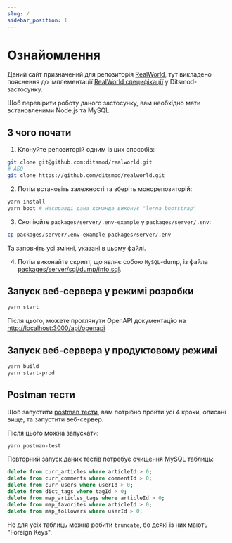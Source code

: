 ```yaml
---
slug: /
sidebar_position: 1
---
```


# Ознайомлення

Даний сайт призначений для репозиторія [RealWorld][1], тут викладено пояснення до імплементації [RealWorld специфікації][2] у Ditsmod-застосунку.

Щоб перевірити роботу даного застосунку, вам необхідно мати встановленими Node.js та MySQL.

## З чого почати

1. Клонуйте репозиторій одним із цих способів:

```bash
git clone git@github.com:ditsmod/realworld.git
# АБО
git clone https://github.com/ditsmod/realworld.git
```

2. Потім встановіть залежності та зберіть монорепозиторій:

```bash
yarn install
yarn boot # Насправді дана команда виконує "lerna bootstrap"
```

3. Скопіюйте `packages/server/.env-example` у `packages/server/.env`:

```bash
cp packages/server/.env-example packages/server/.env
```

Та заповніть усі змінні, указані в цьому файлі.

4. Потім виконайте скрипт, що являє собою `MySQL`-dump, із файла [packages/server/sql/dump/info.sql][5].

## Запуск веб-сервера у режимі розробки

```bash
yarn start
```

Після цього, можете проглянути OpenAPI документацію на [http://localhost:3000/api/openapi][3]

## Запуск веб-сервера у продуктовому режимі

```bash
yarn build
yarn start-prod
```

## Postman тести

Щоб запустити [postman тести][4],
вам потрібно пройти усі 4 кроки, описані вище, та запустити веб-сервер.

Після цього можна запускати:

```bash
yarn postman-test
```

Повторний запуск даних тестів потребує очищення MySQL таблиць:

```sql
delete from curr_articles where articleId > 0;
delete from curr_comments where commentId > 0;
delete from curr_users where userId > 0;
delete from dict_tags where tagId > 0;
delete from map_articles_tags where articleId > 0;
delete from map_favorites where articleId > 0;
delete from map_followers where userId > 0;
```

Не для усіх таблиць можна робити `truncate`, бо деякі із них мають "Foreign Keys".


[1]: https://github.com/ditsmod/realworld
[2]: https://github.com/gothinkster/realworld
[3]: http://localhost:3000/api/openapi
[4]: https://github.com/gothinkster/realworld/blob/main/api/Conduit.postman_collection.json
[5]: https://github.com/ditsmod/realworld/blob/main/packages/server/sql/dump/info.sql
